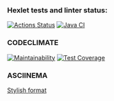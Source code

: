 ### Hexlet tests and linter status:
[![Actions Status](https://github.com/dmtrbzrkn/java-project-71/workflows/hexlet-check/badge.svg)](https://github.com/dmtrbzrkn/java-project-71/actions) 
[![Java CI](https://github.com/dmtrbzrkn/java-project-71/actions/workflows/github-actions-project-71.yml/badge.svg)](https://github.com/dmtrbzrkn/java-project-71/actions/workflows/github-actions-project-71.yml) 
### CODECLIMATE
[![Maintainability](https://api.codeclimate.com/v1/badges/781af39e44ee70051d10/maintainability)](https://codeclimate.com/github/dmtrbzrkn/java-project-71/maintainability) 
[![Test Coverage](https://api.codeclimate.com/v1/badges/781af39e44ee70051d10/test_coverage)](https://codeclimate.com/github/dmtrbzrkn/java-project-71/test_coverage)
### ASCIINEMA
[Stylish format](https://asciinema.org/a/z72c99d3xxVIZNgEoUnL9iqUC)
